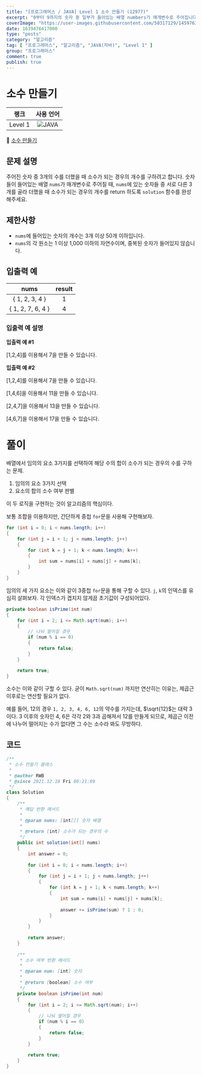```yaml
---
title: "[프로그래머스 / JAVA] Level 1 소수 만들기 (12977)"
excerpt: "0부터 9까지의 숫자 중 일부가 들어있는 배열 numbers가 매개변수로 주어집니다. numbers에서 찾을 수 없는 0부터 9까지의 숫자를 모두 찾아 더한 수를 return 하도록 solution 함수를 완성해주세요."
coverImage: "https://user-images.githubusercontent.com/50317129/145976356-6b5d1430-31c0-4c34-829e-6be8f747ab19.png"
date: 1639476417000
type: "posts"
category: "알고리즘"
tag: [ "프로그래머스", "알고리즘", "JAVA(자바)", "Level 1" ]
group: "프로그래머스"
comment: true
publish: true
---
```


# 소수 만들기

|  랭크   |                                                      사용 언어                                                      |
| :-----: | :-----------------------------------------------------------------------------------------------------------------: |
| Level 1 | ![JAVA](https://shields.io/badge/java-JDK%2011-lightgray?logo=java&style=plastic&logoColor=white&labelColor=orange) |

🔗 [소수 만들기](https://programmers.co.kr/learn/courses/30/lessons/12977)





## 문제 설명

주어진 숫자 중 3개의 수를 더했을 때 소수가 되는 경우의 개수를 구하려고 합니다. 숫자들이 들어있는 배열 `nums`가 매개변수로 주어질 때, `nums`에 있는 숫자들 중 서로 다른 3개를 골라 더했을 때 소수가 되는 경우의 개수를 return 하도록 `solution` 함수를 완성해주세요.





## 제한사항

* `nums`에 들어있는 숫자의 개수는 3개 이상 50개 이하입니다.
* `nums`의 각 원소는 1 이상 1,000 이하의 자연수이며, 중복된 숫자가 들어있지 않습니다.





## 입출력 예

|       nums        | result |
| :---------------: | :----: |
|  { 1, 2, 3, 4 }   |   1    |
| { 1, 2, 7, 6, 4 } |   4    |



### 입출력 예 설명

**입출력 예 #1**

[1,2,4]를 이용해서 7을 만들 수 있습니다.

**입출력 예 #2**

[1,2,4]를 이용해서 7을 만들 수 있습니다.

[1,4,6]을 이용해서 11을 만들 수 있습니다.

[2,4,7]을 이용해서 13을 만들 수 있습니다.

[4,6,7]을 이용해서 17을 만들 수 있습니다.










# 풀이

배열에서 임의의 요소 3가지를 선택하여 해당 수의 합이 소수가 되는 경우의 수를 구하는 문제.

1. 임의의 요소 3가지 선택
2. 요소의 합의 소수 여부 판별

이 두 로직을 구현하는 것이 알고리즘의 핵심이다.

보통 조합을 이용하지만, 간단하게 중첩 `for`문을 사용해 구현해보자.

``` java
for (int i = 0; i < nums.length; i++)
{
	for (int j = i + 1; j < nums.length; j++)
	{
		for (int k = j + 1; k < nums.length; k++)
		{
			int sum = nums[i] + nums[j] + nums[k];
		}
	}
}
```

임의의 세 가지 요소는 이와 같이 3중첩 `for`문을 통해 구할 수 있다. `j`, `k`의 인덱스를 유심히 살펴보자. 각 인덱스가 겹치지 않게끔 초기값이 구성되어있다.

``` java
private boolean isPrime(int num)
{
	for (int i = 2; i <= Math.sqrt(num); i++)
	{
		// 나눠 떨어질 경우
		if (num % i == 0)
		{
			return false;
		}
	}
	
	return true;
}
```

소수는 이와 같이 구할 수 있다. 굳이 `Math.sqrt(num)` 까지만 연산히는 이유는, 제곱근 이후로는 연산할 필요가 없다.

예를 들어, 12의 경우 `1, 2, 3, 4, 6, 12`의 약수를 가지는데, $\sqrt{12}$는 대략 3이다. 3 이후의 숫자인 4, 6은 각각 2와 3과 곱해져서 12를 만들게 되므로, 제곱근 이전에 나누어 떨어지는 수가 없다면 그 수는 소수라 봐도 무방하다.





## 코드

``` java
/**
 * 소수 만들기 클래스
 *
 * @author RWB
 * @since 2021.12.10 Fri 00:21:09
 */
class Solution
{
	/**
	 * 해답 반환 메서드
	 *
	 * @param nums: [int[]] 숫자 배열
	 *
	 * @return [int] 소수가 되는 경우의 수
	 */
	public int solution(int[] nums)
	{
		int answer = 0;
		
		for (int i = 0; i < nums.length; i++)
		{
			for (int j = i + 1; j < nums.length; j++)
			{
				for (int k = j + 1; k < nums.length; k++)
				{
					int sum = nums[i] + nums[j] + nums[k];
					
					answer += isPrime(sum) ? 1 : 0;
				}
			}
		}
		
		return answer;
	}
	
	/**
	 * 소수 여부 반환 메서드
	 *
	 * @param num: [int] 숫자
	 *
	 * @return [boolean] 소수 여부
	 */
	private boolean isPrime(int num)
	{
		for (int i = 2; i <= Math.sqrt(num); i++)
		{
			// 나눠 떨어질 경우
			if (num % i == 0)
			{
				return false;
			}
		}
		
		return true;
	}
}
```